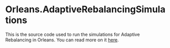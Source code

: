 # Orleans.AdaptiveRebalancingSimulations

This is the source code used to run the simulations for Adaptive Rebalancing in Orleans. You can read more on it [here](https://www.ledjonbehluli.com/posts/orleans_adaptive_rebalancing/).
